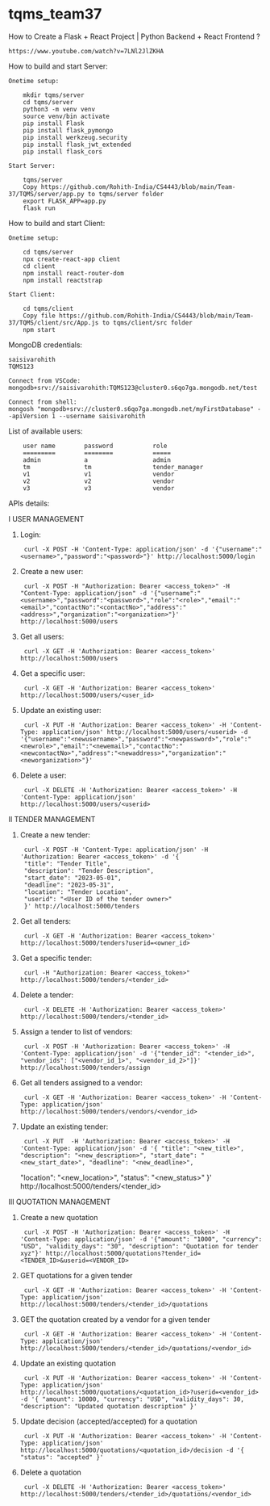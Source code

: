 # tqms_team37


How to Create a Flask + React Project | Python Backend + React Frontend ?

    https://www.youtube.com/watch?v=7LNl2JlZKHA


How to build and start Server:

    Onetime setup:
    
        mkdir tqms/server
        cd tqms/server
        python3 -m venv venv
        source venv/bin activate
        pip install Flask
        pip install flask_pymongo
        pip install werkzeug.security
        pip install flask_jwt_extended
        pip install flask_cors

    Start Server:

        tqms/server
        Copy https://github.com/Rohith-India/CS4443/blob/main/Team-37/TQMS/server/app.py to tqms/server folder
        export FLASK_APP=app.py
        flask run

How to build and start Client:

    Onetime setup:

        cd tqms/server
        npx create-react-app client
        cd client
        npm install react-router-dom
        npm install reactstrap

    Start Client:
    
        cd tqms/client
        Copy file https://github.com/Rohith-India/CS4443/blob/main/Team-37/TQMS/client/src/App.js to tqms/client/src folder
        npm start

MongoDB credentials:

    saisivarohith
    TQMS123

    Connect from VSCode:
    mongodb+srv://saisivarohith:TQMS123@cluster0.s6qo7ga.mongodb.net/test

    Connect from shell:
    mongosh "mongodb+srv://cluster0.s6qo7ga.mongodb.net/myFirstDatabase" --apiVersion 1 --username saisivarohith

List of available users:

        user name        password           role
        =========        ========           =====
        admin            a                  admin
        tm               tm                 tender_manager
        v1               v1                 vendor
        v2               v2                 vendor
        v3               v3                 vendor


APIs details:

I USER MANAGEMENT

1. Login:

        curl -X POST -H 'Content-Type: application/json' -d '{"username":"<username>","password":"<password>"}' http://localhost:5000/login

2. Create a new user:

        curl -X POST -H "Authorization: Bearer <access_token>" -H "Content-Type: application/json" -d '{"username":"<username>","password":"<password>","role":"<role>","email":"<email>","contactNo":"<contactNo>","address":"<address>","organization":"<organization>"}' http://localhost:5000/users


3. Get all users:

        curl -X GET -H 'Authorization: Bearer <access_token>' http://localhost:5000/users

4. Get a specific user:

        curl -X GET -H 'Authorization: Bearer <access_token>' http://localhost:5000/users/<user_id>

5. Update an existing user:

        curl -X PUT -H 'Authorization: Bearer <access_token>' -H 'Content-Type: application/json' http://localhost:5000/users/<userid> -d '{"username":"<newusername>","password":"<newpassword>","role":"<newrole>","email":"<newemail>","contactNo":"<newcontactNo>","address":"<newaddress>","organization":"<neworganization>"}'

6. Delete a user:

        curl -X DELETE -H 'Authorization: Bearer <access_token>' -H 'Content-Type: application/json' http://localhost:5000/users/<userid>


II TENDER MANAGEMENT

1. Create a new tender:

        curl -X POST -H 'Content-Type: application/json' -H 'Authorization: Bearer <access_token>' -d '{
        "title": "Tender Title",
        "description": "Tender Description",
        "start_date": "2023-05-01",
        "deadline": "2023-05-31",
        "location": "Tender Location",
        "userid": "<User ID of the tender owner>"
        }' http://localhost:5000/tenders


2. Get all tenders:

        curl -X GET -H 'Authorization: Bearer <access_token>' http://localhost:5000/tenders?userid=<owner_id>

3. Get a specific tender:

        curl -H "Authorization: Bearer <access_token>" http://localhost:5000/tenders/<tender_id>

4. Delete a tender:

        curl -X DELETE -H 'Authorization: Bearer <access_token>' http://localhost:5000/tenders/<tender_id> 

5. Assign a tender to list of vendors:

        curl -X POST -H 'Authorization: Bearer <access_token>' -H 'Content-Type: application/json' -d '{"tender_id": "<tender_id>", "vendor_ids": ["<vendor_id_1>", "<vendor_id_2>"]}' http://localhost:5000/tenders/assign


6. Get all tenders assigned to a vendor:

        curl -X GET -H 'Authorization: Bearer <access_token>' -H 'Content-Type: application/json' http://localhost:5000/tenders/vendors/<vendor_id>

7. Update an existing tender:

        curl -X PUT  -H 'Authorization: Bearer <access_token>' -H 'Content-Type: application/json' -d '{ "title": "<new_title>", "description": "<new_description>", "start_date": "<new_start_date>", "deadline": "<new_deadline>",
    "location": "<new_location>", "status": "<new_status>" }' http://localhost:5000/tenders/<tender_id>


III QUOTATION MANAGEMENT


1. Create a new quotation

        curl -X POST -H 'Authorization: Bearer <access_token>' -H 'Content-Type: application/json' -d '{"amount": "1000", "currency": "USD", "validity_days": "30", "description": "Quotation for tender xyz"}' http://localhost:5000/quotations?tender_id=<TENDER_ID>&userid=<VENDOR_ID>

2. GET quotations for a given tender

        curl -X GET -H 'Authorization: Bearer <access_token>' -H 'Content-Type: application/json' http://localhost:5000/tenders/<tender_id>/quotations

3. GET the quotation created by a vendor for a given tender

        curl -X GET -H 'Authorization: Bearer <access_token>' -H 'Content-Type: application/json' http://localhost:5000/tenders/<tender_id>/quotations/<vendor_id>

4. Update an existing quotation

        curl -X PUT -H 'Authorization: Bearer <access_token>' -H 'Content-Type: application/json' http://localhost:5000/quotations/<quotation_id>?userid=<vendor_id> -d '{ "amount": 10000, "currency": "USD", "validity_days": 30, "description": "Updated quotation description" }'

5. Update decision (accepted/accepted) for a quotation

        curl -X PUT -H 'Authorization: Bearer <access_token>' -H 'Content-Type: application/json' http://localhost:5000/quotations/<quotation_id>/decision -d '{ "status": "accepted" }'

6. Delete a quotation

        curl -X DELETE -H 'Authorization: Bearer <access_token>' http://localhost:5000/tenders/<tender_id>/quotations/<vendor_id>
